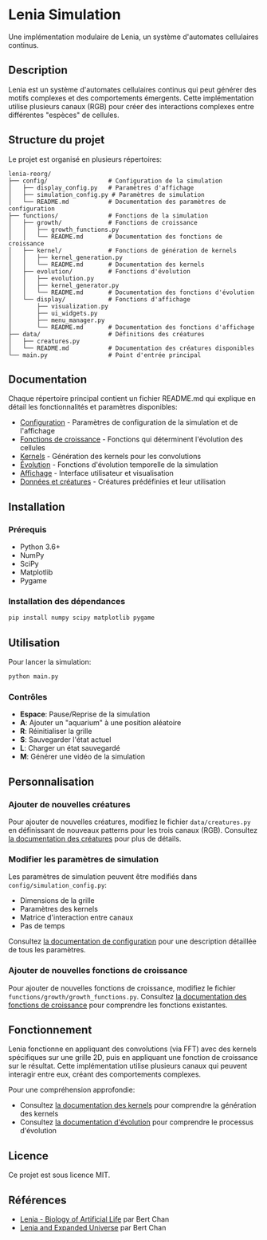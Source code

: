 # Lenia Simulation

Une implémentation modulaire de Lenia, un système d'automates cellulaires continus.

## Description

Lenia est un système d'automates cellulaires continus qui peut générer des motifs complexes et des comportements émergents. Cette implémentation utilise plusieurs canaux (RGB) pour créer des interactions complexes entre différentes "espèces" de cellules.

## Structure du projet

Le projet est organisé en plusieurs répertoires:

```
lenia-reorg/
├── config/                 # Configuration de la simulation
│   ├── display_config.py   # Paramètres d'affichage
│   ├── simulation_config.py # Paramètres de simulation
│   └── README.md           # Documentation des paramètres de configuration
├── functions/              # Fonctions de la simulation
│   ├── growth/             # Fonctions de croissance
│   │   ├── growth_functions.py
│   │   └── README.md       # Documentation des fonctions de croissance
│   ├── kernel/             # Fonctions de génération de kernels
│   │   ├── kernel_generation.py
│   │   └── README.md       # Documentation des kernels
│   ├── evolution/          # Fonctions d'évolution
│   │   ├── evolution.py
│   │   ├── kernel_generator.py
│   │   └── README.md       # Documentation des fonctions d'évolution
│   └── display/            # Fonctions d'affichage
│       ├── visualization.py
│       ├── ui_widgets.py
│       ├── menu_manager.py
│       └── README.md       # Documentation des fonctions d'affichage
├── data/                   # Définitions des créatures
│   ├── creatures.py
│   └── README.md           # Documentation des créatures disponibles
└── main.py                 # Point d'entrée principal
```

## Documentation

Chaque répertoire principal contient un fichier README.md qui explique en détail les fonctionnalités et paramètres disponibles:

- [Configuration](config/README.md) - Paramètres de configuration de la simulation et de l'affichage
- [Fonctions de croissance](functions/growth/README.md) - Fonctions qui déterminent l'évolution des cellules
- [Kernels](functions/kernel/README.md) - Génération des kernels pour les convolutions
- [Évolution](functions/evolution/README.md) - Fonctions d'évolution temporelle de la simulation
- [Affichage](functions/display/README.md) - Interface utilisateur et visualisation
- [Données et créatures](data/README.md) - Créatures prédéfinies et leur utilisation

## Installation

### Prérequis

- Python 3.6+
- NumPy
- SciPy
- Matplotlib
- Pygame

### Installation des dépendances

```bash
pip install numpy scipy matplotlib pygame
```

## Utilisation

Pour lancer la simulation:

```bash
python main.py
```

### Contrôles

- **Espace**: Pause/Reprise de la simulation
- **A**: Ajouter un "aquarium" à une position aléatoire
- **R**: Réinitialiser la grille
- **S**: Sauvegarder l'état actuel
- **L**: Charger un état sauvegardé
- **M**: Générer une vidéo de la simulation

## Personnalisation

### Ajouter de nouvelles créatures

Pour ajouter de nouvelles créatures, modifiez le fichier `data/creatures.py` en définissant de nouveaux patterns pour les trois canaux (RGB). Consultez [la documentation des créatures](data/README.md) pour plus de détails.

### Modifier les paramètres de simulation

Les paramètres de simulation peuvent être modifiés dans `config/simulation_config.py`:

- Dimensions de la grille
- Paramètres des kernels
- Matrice d'interaction entre canaux
- Pas de temps

Consultez [la documentation de configuration](config/README.md) pour une description détaillée de tous les paramètres.

### Ajouter de nouvelles fonctions de croissance

Pour ajouter de nouvelles fonctions de croissance, modifiez le fichier `functions/growth/growth_functions.py`. Consultez [la documentation des fonctions de croissance](functions/growth/README.md) pour comprendre les fonctions existantes.

## Fonctionnement

Lenia fonctionne en appliquant des convolutions (via FFT) avec des kernels spécifiques sur une grille 2D, puis en appliquant une fonction de croissance sur le résultat. Cette implémentation utilise plusieurs canaux qui peuvent interagir entre eux, créant des comportements complexes.

Pour une compréhension approfondie:
- Consultez [la documentation des kernels](functions/kernel/README.md) pour comprendre la génération des kernels
- Consultez [la documentation d'évolution](functions/evolution/README.md) pour comprendre le processus d'évolution

## Licence

Ce projet est sous licence MIT.

## Références

- [Lenia - Biology of Artificial Life](https://arxiv.org/abs/1812.05433) par Bert Chan
- [Lenia and Expanded Universe](https://arxiv.org/abs/2005.03742) par Bert Chan 